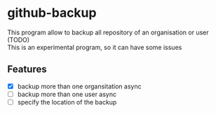 # github-backup
This program allow to backup all repository of an organisation or user (TODO)  
This is an experimental program, so it can have some issues

## Features
- [x] backup more than one organsitation async
- [ ] backup more than one user async
- [ ] specify the location of the backup
